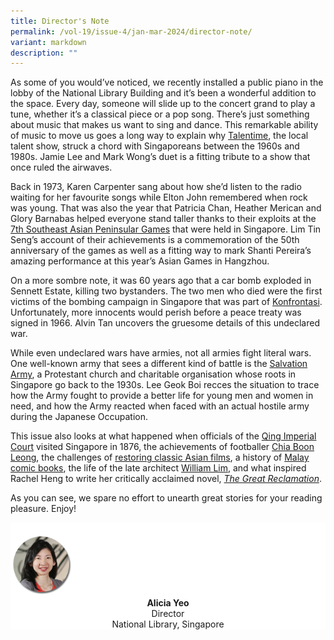 ```yaml
---
title: Director's Note
permalink: /vol-19/issue-4/jan-mar-2024/director-note/
variant: markdown
description: ""
---
```

As some of you would’ve noticed, we recently installed a public piano in the lobby of the National Library Building and it’s been a wonderful addition to the space. Every day, someone will slide up to the concert grand to play a tune, whether it’s a classical piece or a pop song. There’s just something about music that makes us want to sing and dance. This remarkable ability of music to move us goes a long way to explain why [Talentime](/vol-19/issue-4/jan-mar-2024/talentime-history-singapore/), the local talent show, struck a chord with Singaporeans between the 1960s and 1980s. Jamie Lee and Mark Wong’s duet is a fitting tribute to a show that once ruled the airwaves.

Back in 1973, Karen Carpenter sang about how she’d listen to the radio waiting for her favourite songs while Elton John remembered when rock was young. That was also the year that Patricia Chan, Heather Merican and Glory Barnabas helped everyone stand taller thanks to their exploits at the [7th Southeast Asian Peninsular Games](/vol-19/issue-4/jan-mar-2024/seventh-seap-games-1973/) that were held in Singapore. Lim Tin Seng’s account of their achievements is a commemoration of the 50th anniversary of the games as well as a fitting way to mark Shanti Pereira’s amazing performance at this year’s Asian Games in Hangzhou.

On a more sombre note, it was 60 years ago that a car bomb exploded in Sennett Estate, killing two bystanders. The two men who died were the first victims of the bombing campaign in Singapore that was part of [Konfrontasi](/vol-19/issue-4/jan-mar-2024/singapore-malaysia-indonesia-konfrontasi-confrontation/). Unfortunately, more innocents would perish before a peace treaty was signed in 1966. Alvin Tan uncovers the gruesome details of this undeclared war.

While even undeclared wars have armies, not all armies fight literal wars. One well-known army that sees a different kind of battle is the [Salvation Army](/vol-19/issue-4/jan-mar-2024/salvation-army-singapore/), a Protestant church and charitable organisation whose roots in Singapore go back to the 1930s. Lee Geok Boi recces the situation to trace how the Army fought to provide a better life for young men and women in need, and how the Army reacted when faced with an actual hostile army during the Japanese Occupation.&nbsp;

This issue also looks at what happened when officials of the [Qing Imperial Court](/vol-19/issue-4/jan-mar-2024/qing-ambassadors-guo-song-tao/) visited Singapore in 1876, the achievements of footballer [Chia Boon Leong](/vol-19/issue-4/jan-mar-2024/chia-boon-leong-football-soccer/), the challenges of [restoring classic Asian films](/vol-19/issue-4/jan-mar-2024/restoring-asian-films/), a history of [Malay comic books](/vol-19/issue-4/jan-mar-2024/early-malay-comics/), the life of the late architect [William Lim](/vol-19/issue-4/jan-mar-2024/william-lim-archictect-w-associates/), and what inspired Rachel Heng to write her critically acclaimed novel, [_The Great Reclamation_](/vol-19/issue-4/jan-mar-2024/interview-rachel-heng/).

As you can see, we spare no effort to unearth great stories for your reading pleasure. Enjoy!



<div style="background-color: white;">
<br>
<img src="/images/vol-17-issue-3/Director.png" style="width: 100px; height: 100px;">
<center><b>Alicia Yeo</b><br>Director<br>National Library, Singapore</center>
</div>